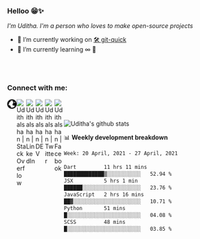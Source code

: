 ### Helloo 😁✨

*I'm Uditha. I'm a person who loves to make open-source projects*

- 🔭 I’m currently working on [🛠 git-quick](https://github.com/UdithaIshan/git-quick)
- 🌱 I’m currently learning ∞ 🧐

<br/><br/>

### Connect with me:

[<img align="left" alt="UdithaIshan" width="22px" src="https://raw.githubusercontent.com/iconic/open-iconic/master/svg/globe.svg" />][website]
[<img align="left" alt="UdithaIshan | Stack Overflow" width="22px" src="https://cdn.jsdelivr.net/npm/simple-icons@3.4.1/icons/stackoverflow.svg" />][Stack Overflow]
[<img align="left" alt="UdithaIshan | LinkedIn" width="22px" src="https://cdn.jsdelivr.net/npm/simple-icons@v3/icons/linkedin.svg" />][linkedin]
[<img align="left" alt="UdithaIshan | DEV" width="22px" src="https://cdn.jsdelivr.net/npm/simple-icons@3.4.1/icons/dev-dot-to.svg" />][DEV]
[<img align="left" alt="UdithaIshan | Twitter" width="22px" src="https://cdn.jsdelivr.net/npm/simple-icons@v3/icons/twitter.svg" />][twitter]
[<img align="left" alt="UdithaIshan | Facebook" width="22px" src="https://cdn.jsdelivr.net/npm/simple-icons@3.4.1/icons/facebook.svg" />][Facebook]
<br/><br/>

![Uditha's github stats](https://github-readme-stats.vercel.app/api?username=UdithaIshan&show_icons=true&theme=dracula)<br/>
<!-- <img align="left" alt="GIF" height="300px" src="https://github.com/UdithaIshan/UdithaIshan/blob/master/assets/giphy.gif">-->

📊 **Weekly development breakdown**
<!--START_SECTION:waka-->
```text
Week: 20 April, 2021 - 27 April, 2021

Dart         11 hrs 11 mins  █████████████▒░░░░░░░░░░░   52.94 % 
JSX          5 hrs 1 min     ██████░░░░░░░░░░░░░░░░░░░   23.76 % 
JavaScript   2 hrs 16 mins   ██▓░░░░░░░░░░░░░░░░░░░░░░   10.71 % 
Python       51 mins         █░░░░░░░░░░░░░░░░░░░░░░░░   04.08 % 
SCSS         48 mins         █░░░░░░░░░░░░░░░░░░░░░░░░   03.85 % 
```
<!--END_SECTION:waka-->



<!--## My stats 📊-->
<!-- [![Top Langs](https://github-readme-stats.vercel.app/api/top-langs/?username=UdithaIshan&show_icons=true)](https://github.com/anuraghazra/github-readme-stats) -->

<!--[![Top Langs](https://github-readme-stats.vercel.app/api/top-langs/?username=UdithaIshan&exclude_repo=Todo-WebApp&layout=compact)](https://github.com/UdithaIshan/github-readme-stats)-->

<!-- ![](https://komarev.com/ghpvc/?username=UdithaIshan&style=plastic&color=blueviolet) -->

[website]: https://udithaishan.github.io
[Stack Overflow]: https://stackoverflow.com/users/15134345
[twitter]: https://twitter.com/Uditha__Ishan
[linkedin]: https://www.linkedin.com/in/udithaishan
[Facebook]: https://www.facebook.com/IamUditha
[DEV]: https://dev.to/udithaishan
